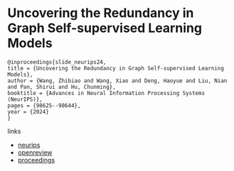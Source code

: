 # Uncovering the Redundancy in Graph Self-supervised Learning Models

```
@inproceedings{slide_neurips24,
title = {Uncovering the Redundancy in Graph Self-supervised Learning Models},
author = {Wang, Zhibiao and Wang, Xiao and Deng, Haoyue and Liu, Nian and Pan, Shirui and Hu, Chunming},
booktitle = {Advances in Neural Information Processing Systems (NeurIPS)},
pages = {98625--98644},
year = {2024}
}
```

links
- [neurips](https://nips.cc/Conferences/2024/Schedule?showEvent=96457)
- [openreview](https://openreview.net/forum?id=7Ntft3U7jj)
- [proceedings](https://papers.nips.cc//paper_files/paper/2024/hash/b2c4b7d34b3d96b9dc12f7bce424b7ae-Abstract-Conference.html)
